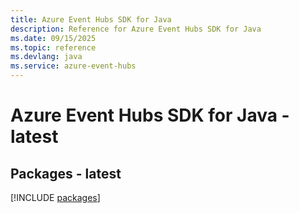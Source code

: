 ```yaml
---
title: Azure Event Hubs SDK for Java
description: Reference for Azure Event Hubs SDK for Java
ms.date: 09/15/2025
ms.topic: reference
ms.devlang: java
ms.service: azure-event-hubs
---
```

# Azure Event Hubs SDK for Java - latest
## Packages - latest
[!INCLUDE [packages](event-hubs-index.md)]